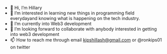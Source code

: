 - 👋 Hi, I’m Hillary
- 👀 I’m interested in learning new things in programming field everydayand knowing what is happening on the tech industry.
- 🌱 I’m currently into Web3 development
- 💞️ I’m looking forward to collaborate with anybody interested in getting into web3 development
- 📫 How to reach me through email kipshillash@gmail.com or @ronkips01 on twitter

<!---
ronkips/ronkips is a ✨ special ✨ repository because its `README.md` (this file) appears on your GitHub profile.
You can click the Preview link to take a look at your changes.
--->
